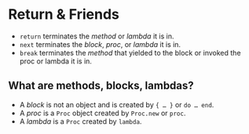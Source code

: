 # Return & Friends
- `return` terminates the *method* or *lambda* it is in.
- `next` terminates the *block*, *proc*, or *lambda* it is in.
- `break` terminates the *method* that yielded to the block or invoked the proc or lambda it is in.

## What are methods, blocks, lambdas?
- A *block* is not an object and is created by `{ … }` or `do … end`.
- A *proc* is a `Proc` object created by `Proc.new` or `proc`.
- A *lambda* is a `Proc` created by `lambda`.

